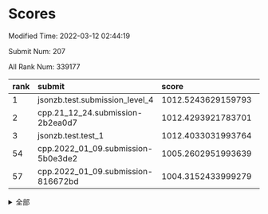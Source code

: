 # Scores

Modified Time: 2022-03-12 02:44:19

Submit Num: 207

All Rank Num: 339177

| rank |               submit               |       score        |       sigma        | pk_num |
| :--- | :--------------------------------- | :----------------- | :----------------- | :----- |
| 1    | jsonzb.test.submission_level_4     | 1012.5243629159793 | 0.8138085575259301 | 6553   |
| 2    | cpp.21_12_24.submission-2b2ea0d7   | 1012.4293921783701 | 0.8002492876597168 | 6552   |
| 3    | jsonzb.test.test_1                 | 1012.4033031993764 | 0.7911553619429577 | 6552   |
| 54   | cpp.2022_01_09.submission-5b0e3de2 | 1005.2602951993639 | 0.724012586126121  | 6555   |
| 57   | cpp.2022_01_09.submission-816672bd | 1004.3152433999279 | 0.7216155779539788 | 6549   |


<details>
<summary>全部</summary>

| rank |                 submit                 |       score        |       sigma        | pk_num |
| :--- | :------------------------------------- | :----------------- | :----------------- | :----- |
| 1    | jsonzb.test.submission_level_4         | 1012.5243629159793 | 0.8138085575259301 | 6553   |
| 2    | cpp.21_12_24.submission-2b2ea0d7       | 1012.4293921783701 | 0.8002492876597168 | 6552   |
| 3    | jsonzb.test.test_1                     | 1012.4033031993764 | 0.7911553619429577 | 6552   |
| 4    | gobigger.level_3.submission_level_3_36 | 1012.0541247849759 | 0.7821439795347445 | 6557   |
| 5    | gobigger.level_3.submission_level_3_3  | 1011.4239288563368 | 0.7580724139014001 | 6551   |
| 6    | gobigger.level_3.submission_level_3_7  | 1011.3961454846666 | 0.7865939088521671 | 6552   |
| 7    | gobigger.level_3.submission_level_3_47 | 1011.283371845383  | 0.7706645060321016 | 6556   |
| 8    | gobigger.level_3.submission_level_3_30 | 1011.2761092145589 | 0.7912145373954788 | 6552   |
| 9    | gobigger.level_3.submission_level_3_5  | 1011.2655977715453 | 0.7658337808571278 | 6552   |
| 10   | gobigger.level_3.submission_level_3_48 | 1011.2225010197471 | 0.7668193657099387 | 6553   |
| 11   | gobigger.level_3.submission_level_3_6  | 1010.9409324387067 | 0.7638497188138511 | 6558   |
| 12   | gobigger.level_3.submission_level_3_42 | 1010.9332983765713 | 0.7677094585255569 | 6556   |
| 13   | gobigger.level_3.submission_level_3_33 | 1010.9289492022564 | 0.7621444785667173 | 6556   |
| 14   | gobigger.level_3.submission_level_3_2  | 1010.8715490251456 | 0.7755855140168808 | 6554   |
| 15   | gobigger.level_3.submission_level_3_20 | 1010.7869556526431 | 0.7764309384661094 | 6551   |
| 16   | gobigger.level_3.submission_level_3_23 | 1010.6816139124478 | 0.7714474074688723 | 6557   |
| 17   | gobigger.level_3.submission_level_3_28 | 1010.6189997016954 | 0.7634620162177783 | 6555   |
| 18   | gobigger.level_3.submission_level_3_17 | 1010.5951241792513 | 0.7642249387430643 | 6556   |
| 19   | gobigger.level_3.submission_level_3_41 | 1010.5529409465779 | 0.7654467300381465 | 6554   |
| 20   | gobigger.level_3.submission_level_3_16 | 1010.5339562377211 | 0.7528141446210583 | 6549   |
| 21   | gobigger.level_3.submission_level_3_14 | 1010.5282772244799 | 0.7866441348375077 | 6558   |
| 22   | gobigger.level_3.submission_level_3_39 | 1010.5075650611337 | 0.7709212843801598 | 6552   |
| 23   | gobigger.level_3.submission_level_3_37 | 1010.4400760401289 | 0.7874935865374894 | 6555   |
| 24   | gobigger.level_3.submission_level_3_34 | 1010.410084019648  | 0.7502645007206846 | 6551   |
| 25   | gobigger.level_3.submission_level_3_31 | 1010.3759901731452 | 0.7434267053545865 | 6556   |
| 26   | gobigger.level_3.submission_level_3_11 | 1010.1915252687406 | 0.7607079360127645 | 6552   |
| 27   | gobigger.level_3.submission_level_3_18 | 1010.1890081192432 | 0.7529201872592616 | 6556   |
| 28   | gobigger.level_3.submission_level_3_24 | 1010.0919442677806 | 0.7616860758752242 | 6553   |
| 29   | gobigger.level_3.submission_level_3_22 | 1010.0093888867639 | 0.7607679534962962 | 6552   |
| 30   | gobigger.level_3.submission_level_3_46 | 1009.9801695184894 | 0.7592509154624867 | 6558   |
| 31   | gobigger.level_3.submission_level_3_26 | 1009.9667532561183 | 0.7538564851201379 | 6552   |
| 32   | gobigger.level_3.submission_level_3_49 | 1009.9345908802744 | 0.7594857471838876 | 6561   |
| 33   | gobigger.level_3.submission_level_3_35 | 1009.905526472321  | 0.774172784496362  | 6555   |
| 34   | gobigger.level_3.submission_level_3_43 | 1009.8898604578281 | 0.7825493758554738 | 6556   |
| 35   | gobigger.level_3.submission_level_3_10 | 1009.8065860637174 | 0.7504452523278693 | 6552   |
| 36   | gobigger.level_3.submission_level_3_38 | 1009.7765824305764 | 0.7587345953560674 | 6550   |
| 37   | gobigger.level_3.submission_level_3_21 | 1009.7479921050408 | 0.7414288603083009 | 6551   |
| 38   | gobigger.level_3.submission_level_3_32 | 1009.7398996085258 | 0.7498842660019474 | 6554   |
| 39   | gobigger.level_3.submission_level_3_0  | 1009.6738135695612 | 0.7408495638637708 | 6554   |
| 40   | gobigger.level_3.submission_level_3_45 | 1009.6342977373372 | 0.7579831857258648 | 6559   |
| 41   | gobigger.level_3.submission_level_3_12 | 1009.6083750678808 | 0.7369538511739434 | 6549   |
| 42   | gobigger.level_3.submission_level_3_40 | 1009.5668834608368 | 0.7783805571974056 | 6554   |
| 43   | gobigger.level_3.submission_level_3_44 | 1009.4928448568361 | 0.7569222163985264 | 6556   |
| 44   | gobigger.level_3.submission_level_3_1  | 1009.480874543062  | 0.7477786793384792 | 6557   |
| 45   | gobigger.level_3.submission_level_3_13 | 1009.4477025160187 | 0.7389827961666269 | 6557   |
| 46   | gobigger.level_3.submission_level_3_9  | 1009.2964747529119 | 0.741628507951579  | 6549   |
| 47   | gobigger.level_3.submission_level_3_25 | 1009.2733962375298 | 0.768839549357808  | 6551   |
| 48   | gobigger.level_3.submission_level_3_27 | 1008.8942470739327 | 0.7567399516318923 | 6556   |
| 49   | gobigger.level_3.submission_level_3_15 | 1008.8463928265974 | 0.7351345230168236 | 6554   |
| 50   | gobigger.level_3.submission_level_3_19 | 1008.5888909664479 | 0.7545571395865385 | 6554   |
| 51   | gobigger.level_3.submission_level_3_8  | 1008.5584528009058 | 0.7650453070810328 | 6555   |
| 52   | gobigger.level_3.submission_level_3_29 | 1008.3981973766279 | 0.7319560323928914 | 6553   |
| 53   | gobigger.level_3.submission_level_3_4  | 1007.8154262928834 | 0.7547133438502099 | 6556   |
| 54   | cpp.2022_01_09.submission-5b0e3de2     | 1005.2602951993639 | 0.724012586126121  | 6555   |
| 55   | gobigger.level_1.submission_level_1_43 | 1005.0996005814626 | 0.7107301788020304 | 6558   |
| 56   | gobigger.level_1.submission_level_1_28 | 1004.8034562481013 | 0.7334128493714984 | 6548   |
| 57   | cpp.2022_01_09.submission-816672bd     | 1004.3152433999279 | 0.7216155779539788 | 6549   |
| 58   | gobigger.level_1.submission_level_1_42 | 1004.1825350289117 | 0.7226940358499531 | 6554   |
| 59   | gobigger.level_1.submission_level_1_29 | 1004.174379230174  | 0.7256543163206318 | 6554   |
| 60   | gobigger.level_1.submission_level_1_26 | 1004.1544707770335 | 0.7361031884712687 | 6549   |
| 61   | gobigger.level_1.submission_level_1_16 | 1004.1450119090212 | 0.7059921836554711 | 6554   |
| 62   | gobigger.level_1.submission_level_1_27 | 1004.0928818524634 | 0.7199912218285378 | 6557   |
| 63   | gobigger.level_1.submission_level_1_25 | 1004.027160238772  | 0.7200567456128849 | 6551   |
| 64   | gobigger.level_1.submission_level_1_37 | 1003.9175464938161 | 0.710321539767878  | 6560   |
| 65   | gobigger.level_1.submission_level_1_11 | 1003.8953385693959 | 0.7082932830317812 | 6553   |
| 66   | gobigger.level_1.submission_level_1_1  | 1003.8187884983669 | 0.71449881359219   | 6560   |
| 67   | gobigger.level_1.submission_level_1_4  | 1003.7830495808597 | 0.7250630746454815 | 6552   |
| 68   | gobigger.level_1.submission_level_1_24 | 1003.7776230324826 | 0.7252018531719777 | 6552   |
| 69   | gobigger.level_1.submission_level_1_0  | 1003.767828778929  | 0.7171721649107262 | 6560   |
| 70   | gobigger.level_1.submission_level_1_3  | 1003.7102874032533 | 0.7232717228801292 | 6553   |
| 71   | gobigger.level_1.submission_level_1_21 | 1003.6932726611001 | 0.7120662028423212 | 6559   |
| 72   | gobigger.level_1.submission_level_1_40 | 1003.6334065195316 | 0.7120135177831891 | 6553   |
| 73   | gobigger.level_1.submission_level_1_36 | 1003.5614957752756 | 0.7142570092475018 | 6549   |
| 74   | gobigger.level_1.submission_level_1_6  | 1003.5438910697604 | 0.7148593275859768 | 6558   |
| 75   | gobigger.level_1.submission_level_1_2  | 1003.5056178105918 | 0.715829081074554  | 6549   |
| 76   | gobigger.level_1.submission_level_1_34 | 1003.4957700992009 | 0.7167934992619979 | 6553   |
| 77   | gobigger.level_1.submission_level_1_14 | 1003.476090087103  | 0.7237133449631649 | 6558   |
| 78   | gobigger.level_1.submission_level_1_5  | 1003.3833701892598 | 0.7243816428149881 | 6556   |
| 79   | gobigger.level_1.submission_level_1_33 | 1003.3615294622799 | 0.7111982178608313 | 6558   |
| 80   | gobigger.level_1.submission_level_1_45 | 1003.1766327216635 | 0.7190926128502985 | 6552   |
| 81   | gobigger.level_1.submission_level_1_7  | 1003.1679420543888 | 0.7167223956339618 | 6551   |
| 82   | gobigger.level_1.submission_level_1_17 | 1003.1617131629301 | 0.7126695514000776 | 6555   |
| 83   | gobigger.level_1.submission_level_1_38 | 1003.1476714945981 | 0.7156450514104038 | 6555   |
| 84   | gobigger.level_1.submission_level_1_46 | 1003.1461246981821 | 0.721572331162903  | 6550   |
| 85   | gobigger.level_1.submission_level_1_44 | 1002.9407336924478 | 0.7076379687186835 | 6556   |
| 86   | gobigger.level_1.submission_level_1_39 | 1002.8976822918738 | 0.7089117059427515 | 6547   |
| 87   | gobigger.level_1.submission_level_1_18 | 1002.8883357632623 | 0.722759133266664  | 6551   |
| 88   | gobigger.level_1.submission_level_1_8  | 1002.8346586662797 | 0.7233682916343871 | 6558   |
| 89   | gobigger.level_1.submission_level_1_12 | 1002.8322147198631 | 0.7188404951794665 | 6560   |
| 90   | gobigger.level_1.submission_level_1_35 | 1002.825482011727  | 0.7120751320406361 | 6549   |
| 91   | gobigger.level_1.submission_level_1_13 | 1002.815645058738  | 0.7220369011218232 | 6558   |
| 92   | gobigger.level_1.submission_level_1_23 | 1002.81142042891   | 0.7199118096764974 | 6553   |
| 93   | gobigger.level_1.submission_level_1_20 | 1002.6435625190721 | 0.7143546975126    | 6554   |
| 94   | gobigger.level_1.submission_level_1_9  | 1002.6126329038723 | 0.729114939239542  | 6558   |
| 95   | gobigger.level_1.submission_level_1_19 | 1002.5902954186723 | 0.7030304989283302 | 6557   |
| 96   | gobigger.level_1.submission_level_1_31 | 1002.5852058986377 | 0.711281597075465  | 6555   |
| 97   | gobigger.level_1.submission_level_1_49 | 1002.5524776920757 | 0.7124050629105808 | 6561   |
| 98   | gobigger.level_1.submission_level_1_30 | 1002.4663533858051 | 0.7112142810964485 | 6552   |
| 99   | gobigger.level_1.submission_level_1_15 | 1002.3028698513091 | 0.7142180702716503 | 6552   |
| 100  | gobigger.level_1.submission_level_1_41 | 1002.113649435424  | 0.7183087854535711 | 6551   |
| 101  | gobigger.level_1.submission_level_1_48 | 1001.9613828102199 | 0.7147101360575856 | 6549   |
| 102  | gobigger.level_1.submission_level_1_32 | 1001.9603732614547 | 0.7038331386744455 | 6553   |
| 103  | gobigger.level_1.submission_level_1_47 | 1001.6605657055055 | 0.7153452062157737 | 6556   |
| 104  | gobigger.level_1.submission_level_1_10 | 1001.5130376828121 | 0.6981024968074765 | 6561   |
| 105  | gobigger.level_1.submission_level_1_22 | 1001.0414904743963 | 0.7143190851561226 | 6556   |
| 106  | gobigger.random.submission_random_48   | 997.9644531109977  | 0.7029650657290514 | 6552   |
| 107  | gobigger.random.submission_random_26   | 997.9334007462954  | 0.7052437581223194 | 6552   |
| 108  | gobigger.random.submission_random_34   | 997.795514088224   | 0.70462559857308   | 6553   |
| 109  | gobigger.random.submission_random_10   | 997.2183983675735  | 0.720933034324887  | 6555   |
| 110  | gobigger.random.submission_random_17   | 997.1626747426546  | 0.7045654728545038 | 6551   |
| 111  | gobigger.random.submission_random_36   | 997.1265319033331  | 0.7104089879259966 | 6556   |
| 112  | gobigger.random.submission_random_31   | 997.0456782002974  | 0.7174094058467235 | 6557   |
| 113  | gobigger.random.submission_random_9    | 996.8701759178748  | 0.7209791182873968 | 6551   |
| 114  | gobigger.random.submission_random_5    | 996.8034652403603  | 0.7055225862387833 | 6548   |
| 115  | gobigger.random.submission_random_33   | 996.7211601702924  | 0.7010187080993859 | 6557   |
| 116  | gobigger.random.submission_random_35   | 996.6876805238544  | 0.6972288494605489 | 6548   |
| 117  | gobigger.random.submission_random_6    | 996.667410739205   | 0.7064107107800014 | 6554   |
| 118  | gobigger.random.submission_random_0    | 996.6310866809962  | 0.7076084164021327 | 6549   |
| 119  | gobigger.random.submission_random_20   | 996.5884097099286  | 0.7088588104700222 | 6559   |
| 120  | gobigger.random.submission_random_4    | 996.5475322313728  | 0.7123595470385752 | 6553   |
| 121  | gobigger.random.submission_random_38   | 996.5285918562727  | 0.7043109579495904 | 6556   |
| 122  | gobigger.random.submission_random_24   | 996.4295814429265  | 0.7194945812357215 | 6546   |
| 123  | gobigger.random.submission_random_44   | 996.401384396352   | 0.7016769116914173 | 6554   |
| 124  | gobigger.random.submission_random_23   | 996.3740678286366  | 0.7182856531052176 | 6551   |
| 125  | gobigger.random.submission_random_27   | 996.3133089822337  | 0.7104735351793923 | 6552   |
| 126  | gobigger.random.submission_random_49   | 996.3062164350048  | 0.7151915611389921 | 6557   |
| 127  | gobigger.random.submission_random_45   | 996.2165060394128  | 0.7034880830681258 | 6556   |
| 128  | gobigger.random.submission_random_47   | 996.1633265828384  | 0.7296451516583277 | 6557   |
| 129  | gobigger.random.submission_random_46   | 996.16229427059    | 0.714859938446433  | 6551   |
| 130  | gobigger.random.submission_random_13   | 996.1347427016123  | 0.7063910634082646 | 6552   |
| 131  | gobigger.random.submission_random_37   | 996.1317054705243  | 0.7079830413483952 | 6559   |
| 132  | gobigger.random.submission_random_39   | 996.0952663322981  | 0.724396243325823  | 6556   |
| 133  | gobigger.random.submission_random_3    | 996.0889338348936  | 0.7098606621354416 | 6554   |
| 134  | gobigger.random.submission_random_2    | 995.9984863816322  | 0.7052317304018935 | 6553   |
| 135  | gobigger.random.submission_random_16   | 995.9530444876623  | 0.7115984482117395 | 6555   |
| 136  | gobigger.random.submission_random_43   | 995.9423375104723  | 0.7132236660249618 | 6553   |
| 137  | gobigger.random.submission_random_22   | 995.9073463404111  | 0.7055185508313693 | 6556   |
| 138  | gobigger.random.submission_random_11   | 995.8592176954331  | 0.7156395418229167 | 6557   |
| 139  | gobigger.random.submission_random_29   | 995.8378305897065  | 0.7099650924379028 | 6561   |
| 140  | gobigger.random.submission_random_18   | 995.6810240454528  | 0.7080628104381508 | 6554   |
| 141  | gobigger.random.submission_random_30   | 995.6411932220695  | 0.715165968497809  | 6552   |
| 142  | gobigger.random.submission_random_21   | 995.6380209471215  | 0.6948258413206623 | 6559   |
| 143  | gobigger.random.submission_random_12   | 995.5265742918415  | 0.7082996122866078 | 6555   |
| 144  | gobigger.random.submission_random_40   | 995.4791848528268  | 0.7121512924254783 | 6559   |
| 145  | gobigger.random.submission_random_25   | 995.3811842120762  | 0.7312094383922716 | 6554   |
| 146  | gobigger.random.submission_random_28   | 995.0410180483852  | 0.7199722175970673 | 6555   |
| 147  | gobigger.random.submission_random_32   | 995.0125133147855  | 0.7158902847090401 | 6556   |
| 148  | gobigger.random.submission_random_14   | 994.9352724135399  | 0.7201966530990068 | 6556   |
| 149  | gobigger.random.submission_random_15   | 994.876565923438   | 0.7083270127351174 | 6553   |
| 150  | gobigger.random.submission_random_1    | 994.8164227386729  | 0.7067464852097135 | 6561   |
| 151  | gobigger.random.submission_random_42   | 994.8035975082439  | 0.7055686818558214 | 6552   |
| 152  | gobigger.random.submission_random_8    | 994.7983150244003  | 0.712763241608666  | 6554   |
| 153  | gobigger.random.submission_random_7    | 994.7414068630586  | 0.7009317434625075 | 6559   |
| 154  | gobigger.random.submission_random_41   | 994.7165354454278  | 0.7119518669880783 | 6553   |
| 155  | gobigger.random.submission_random_19   | 994.6252534754154  | 0.7093509033588278 | 6557   |
| 156  | gobigger.level_2.submission_level_2_40 | 994.6216131637154  | 0.7431929631649815 | 6556   |
| 157  | gobigger.level_2.submission_level_2_34 | 994.0473566072084  | 0.7245754052375074 | 6554   |
| 158  | gobigger.level_2.submission_level_2_23 | 993.550432774916   | 0.7381508100017382 | 6548   |
| 159  | gobigger.level_2.submission_level_2_39 | 993.1897035950282  | 0.7260095039793716 | 6554   |
| 160  | gobigger.level_2.submission_level_2_45 | 993.080621147801   | 0.7546230777807162 | 6557   |
| 161  | gobigger.level_2.submission_level_2_25 | 992.8610314271854  | 0.7424936412689627 | 6551   |
| 162  | gobigger.level_2.submission_level_2_33 | 992.8591010194715  | 0.7426137362513526 | 6558   |
| 163  | gobigger.level_2.submission_level_2_31 | 992.8443508944787  | 0.7337648307564719 | 6555   |
| 164  | gobigger.level_2.submission_level_2_17 | 992.8107136473932  | 0.7442060603122543 | 6557   |
| 165  | gobigger.level_2.submission_level_2_19 | 992.8087085839458  | 0.7366102945098301 | 6554   |
| 166  | gobigger.level_2.submission_level_2_15 | 992.8075579774231  | 0.7425225137688208 | 6553   |
| 167  | gobigger.level_2.submission_level_2_12 | 992.7925911247638  | 0.7331863449311413 | 6554   |
| 168  | gobigger.level_2.submission_level_2_43 | 992.786951002427   | 0.7208917069888588 | 6554   |
| 169  | gobigger.level_2.submission_level_2_47 | 992.7327156466063  | 0.7292467810485219 | 6557   |
| 170  | gobigger.level_2.submission_level_2_41 | 992.534244230054   | 0.7421562761133009 | 6552   |
| 171  | gobigger.level_2.submission_level_2_49 | 992.5076142066378  | 0.7434600526386933 | 6554   |
| 172  | gobigger.level_2.submission_level_2_37 | 992.496801673449   | 0.7526583780453504 | 6555   |
| 173  | gobigger.level_2.submission_level_2_5  | 992.4664214713407  | 0.7538406749808121 | 6556   |
| 174  | gobigger.level_2.submission_level_2_24 | 992.4161150530043  | 0.7529153170934522 | 6549   |
| 175  | gobigger.level_2.submission_level_2_38 | 992.4126320791547  | 0.7373291322454375 | 6557   |
| 176  | gobigger.level_2.submission_level_2_46 | 992.2759677982237  | 0.7479935924428629 | 6555   |
| 177  | gobigger.level_2.submission_level_2_30 | 992.2661539195964  | 0.7397766574119977 | 6551   |
| 178  | gobigger.level_2.submission_level_2_7  | 992.2414725894442  | 0.7399980676673296 | 6551   |
| 179  | gobigger.level_2.submission_level_2_35 | 992.2031269351402  | 0.7365031960918242 | 6556   |
| 180  | gobigger.level_2.submission_level_2_3  | 992.1950199973825  | 0.7536679077643385 | 6554   |
| 181  | gobigger.level_2.submission_level_2_26 | 992.1870771508978  | 0.7505638202449749 | 6550   |
| 182  | gobigger.level_2.submission_level_2_27 | 992.1669814307279  | 0.7511669566161902 | 6558   |
| 183  | gobigger.level_2.submission_level_2_14 | 992.1239068118136  | 0.7619276449844408 | 6552   |
| 184  | gobigger.level_2.submission_level_2_48 | 992.0025380473471  | 0.7397126995662096 | 6556   |
| 185  | gobigger.level_2.submission_level_2_8  | 991.953502344534   | 0.766700629079748  | 6553   |
| 186  | gobigger.level_2.submission_level_2_9  | 991.8590030895068  | 0.7463879089630083 | 6556   |
| 187  | gobigger.level_2.submission_level_2_29 | 991.7772201603944  | 0.7347630073353569 | 6555   |
| 188  | gobigger.level_2.submission_level_2_16 | 991.7342716162065  | 0.748440842689635  | 6550   |
| 189  | gobigger.level_2.submission_level_2_21 | 991.7115074750951  | 0.7416109345719647 | 6550   |
| 190  | gobigger.level_2.submission_level_2_32 | 991.6515174925082  | 0.767424783009829  | 6554   |
| 191  | gobigger.level_2.submission_level_2_42 | 991.6023845807327  | 0.7702157542663692 | 6552   |
| 192  | gobigger.level_2.submission_level_2_6  | 991.4771339296575  | 0.7559128612356475 | 6558   |
| 193  | gobigger.level_2.submission_level_2_0  | 991.4299495203921  | 0.7430054902391978 | 6552   |
| 194  | gobigger.level_2.submission_level_2_36 | 991.3691289954255  | 0.754299397055167  | 6552   |
| 195  | gobigger.level_2.submission_level_2_2  | 991.2483307197766  | 0.7497356765638739 | 6555   |
| 196  | gobigger.level_2.submission_level_2_28 | 991.0292401211568  | 0.7462278981132319 | 6551   |
| 197  | gobigger.level_2.submission_level_2_10 | 990.9663394819642  | 0.7496969484270867 | 6554   |
| 198  | gobigger.level_2.submission_level_2_20 | 990.9403524188527  | 0.7483396408800949 | 6558   |
| 199  | gobigger.level_2.submission_level_2_18 | 990.740250700901   | 0.7751180303907907 | 6557   |
| 200  | gobigger.level_2.submission_level_2_11 | 990.4958279632409  | 0.7613570853258833 | 6555   |
| 201  | gobigger.level_2.submission_level_2_4  | 990.4845877958637  | 0.7545569963974778 | 6554   |
| 202  | gobigger.level_2.submission_level_2_22 | 990.0703251424019  | 0.7543858077293936 | 6556   |
| 203  | gobigger.level_2.submission_level_2_44 | 989.6749910837603  | 0.7964400343382715 | 6553   |
| 204  | gobigger.level_2.submission_level_2_1  | 989.5955789028906  | 0.7791674685589038 | 6551   |
| 205  | gobigger.level_2.submission_level_2_13 | 989.2904727989621  | 0.7935452255077559 | 6555   |
| 206  | gobigger.none.submission_none_1        | 978.5926664192838  | 1.2323925724430531 | 6554   |
| 207  | gobigger.none.submission_none_0        | 978.4228671276701  | 1.300021805175099  | 6552   |

</details>